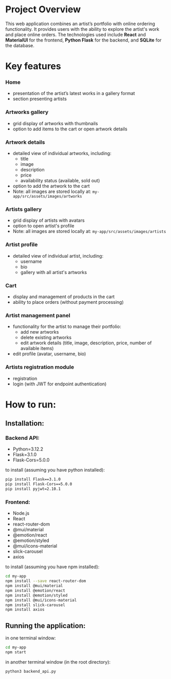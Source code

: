 # Project Overview
This web application combines an artist’s portfolio with online ordering functionality. It provides users with the ability to explore the artist's work and place online orders. The technologies used include **React** and **MaterialUI** for the frontend, **Python Flask** for the backend, and **SQLite** for the database.

# Key features

### Home
* presentation of the artist’s latest works in a gallery format
* section presenting artists

### Artworks gallery
* grid display of artworks with thumbnails
* option to add items to the cart or open artwork details

### Artwork details
* detailed view of individual artworks, including:
    * title
    * image
    * description
    * price
    * availability status (available, sold out)
* option to add the artwork to the cart
* Note: all images are stored locally at: `my-app/src/assets/images/artworks`

### Artists gallery
* grid display of artists with avatars
* option to open artist's profile
* Note: all images are stored locally at: `my-app/src/assets/images/artists`

### Artist profile
* detailed view of individual artist, including:
    * username
    * bio
    * gallery with all artist's artworks

### Cart
* display and management of products in the cart
* ability to place orders (without payment processing)

### Artist management panel
* functionality for the artist to manage their portfolio:
    * add new artworks
    * delete existing artworks
    * edit artwork details (title, image, description, price, number of available items)
* edit profile (avatar, username, bio)

### Artists registration module
* registration
* login (with JWT for endpoint authentication)

# How to run:
## Installation:
### Backend API:
- Python=3.12.2
- Flask=3.1.0
- Flask-Cors=5.0.0

to install (assuming you have python installed):
```bash
pip install Flask==3.1.0
pip install Flask-Cors==5.0.0
pip install pyjwt=2.10.1
```

### Frontend:
- Node.js
- React
- react-router-dom
- @mui/material
- @emotion/react
- @emotion/styled
- @mui/icons-material
- slick-carousel
- axios

to install (assuming you have npm installed):
```bash
cd my-app
npm install --save react-router-dom
npm install @mui/material
npm install @emotion/react
npm install @emotion/styled
npm install @mui/icons-material
npm install slick-carousel
npm install axios
```


## Running the application:
in one terminal window:
```bash
cd my-app
npm start
```

in another terminal window (in the root directory):
```bash
python3 backend_api.py
```
